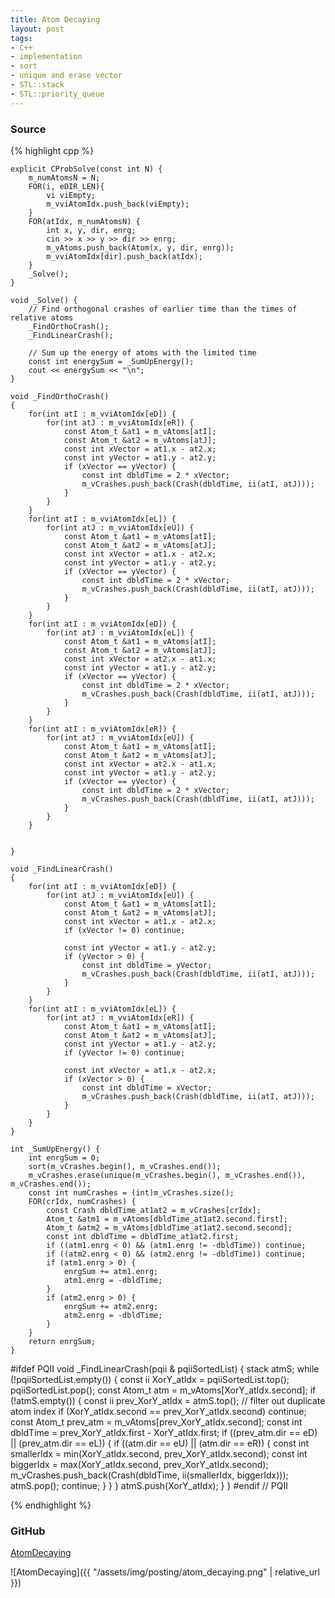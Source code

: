 ```yaml
---
title: Atom Decaying
layout: post
tags:
- C++
- implementation
- sort
- unique and erase vector
- STL::stack
- STL::priority_queue
---
```


### Source

{% highlight cpp %}

	explicit CProbSolve(const int N) {
		m_numAtomsN = N;
		FOR(i, eDIR_LEN){
			vi viEmpty;
			m_vviAtomIdx.push_back(viEmpty);
		}
		FOR(atIdx, m_numAtomsN) {
			int x, y, dir, enrg;
			cin >> x >> y >> dir >> enrg;
			m_vAtoms.push_back(Atom(x, y, dir, enrg));
			m_vviAtomIdx[dir].push_back(atIdx);
		}
		_Solve();
	}

	void _Solve() {
		// Find orthogonal crashes of earlier time than the times of relative atoms
		_FindOrthoCrash();
		_FindLinearCrash();

		// Sum up the energy of atoms with the limited time
		const int energySum = _SumUpEnergy();
		cout << energySum << "\n";
	}

	void _FindOrthoCrash()
	{
		for(int atI : m_vviAtomIdx[eD]) {
			for(int atJ : m_vviAtomIdx[eR]) {
				const Atom_t &at1 = m_vAtoms[atI];
				const Atom_t &at2 = m_vAtoms[atJ];
				const int xVector = at1.x - at2.x;
				const int yVector = at1.y - at2.y;
				if (xVector == yVector) {
					const int dbldTime = 2 * xVector;
					m_vCrashes.push_back(Crash(dbldTime, ii(atI, atJ)));
				}
			}
		}
		for(int atI : m_vviAtomIdx[eL]) {
			for(int atJ : m_vviAtomIdx[eU]) {
				const Atom_t &at1 = m_vAtoms[atI];
				const Atom_t &at2 = m_vAtoms[atJ];
				const int xVector = at1.x - at2.x;
				const int yVector = at1.y - at2.y;
				if (xVector == yVector) {
					const int dbldTime = 2 * xVector;
					m_vCrashes.push_back(Crash(dbldTime, ii(atI, atJ)));
				}
			}
		}
		for(int atI : m_vviAtomIdx[eD]) {
			for(int atJ : m_vviAtomIdx[eL]) {
				const Atom_t &at1 = m_vAtoms[atI];
				const Atom_t &at2 = m_vAtoms[atJ];
				const int xVector = at2.x - at1.x;
				const int yVector = at1.y - at2.y;
				if (xVector == yVector) {
					const int dbldTime = 2 * xVector;
					m_vCrashes.push_back(Crash(dbldTime, ii(atI, atJ)));
				}
			}
		}
		for(int atI : m_vviAtomIdx[eR]) {
			for(int atJ : m_vviAtomIdx[eU]) {
				const Atom_t &at1 = m_vAtoms[atI];
				const Atom_t &at2 = m_vAtoms[atJ];
				const int xVector = at2.x - at1.x;
				const int yVector = at1.y - at2.y;
				if (xVector == yVector) {
					const int dbldTime = 2 * xVector;
					m_vCrashes.push_back(Crash(dbldTime, ii(atI, atJ)));
				}
			}
		}


	}

	void _FindLinearCrash()
	{
		for(int atI : m_vviAtomIdx[eD]) {
			for(int atJ : m_vviAtomIdx[eU]) {
				const Atom_t &at1 = m_vAtoms[atI];
				const Atom_t &at2 = m_vAtoms[atJ];
				const int xVector = at1.x - at2.x;
				if (xVector != 0) continue;
		
				const int yVector = at1.y - at2.y;
				if (yVector > 0) {
					const int dbldTime = yVector;
					m_vCrashes.push_back(Crash(dbldTime, ii(atI, atJ)));
				}
			}
		}
		for(int atI : m_vviAtomIdx[eL]) {
			for(int atJ : m_vviAtomIdx[eR]) {
				const Atom_t &at1 = m_vAtoms[atI];
				const Atom_t &at2 = m_vAtoms[atJ];
				const int yVector = at1.y - at2.y;
				if (yVector != 0) continue;

				const int xVector = at1.x - at2.x;
				if (xVector > 0) {
					const int dbldTime = xVector;
					m_vCrashes.push_back(Crash(dbldTime, ii(atI, atJ)));
				}
			}
		}
	}

	int _SumUpEnergy() {
		int enrgSum = 0;
		sort(m_vCrashes.begin(), m_vCrashes.end());
		m_vCrashes.erase(unique(m_vCrashes.begin(), m_vCrashes.end()), m_vCrashes.end());
		const int numCrashes = (int)m_vCrashes.size();
		FOR(crIdx, numCrashes) {
			const Crash dbldTime_at1at2 = m_vCrashes[crIdx];
			Atom_t &atm1 = m_vAtoms[dbldTime_at1at2.second.first];
			Atom_t &atm2 = m_vAtoms[dbldTime_at1at2.second.second];
			const int dbldTime = dbldTime_at1at2.first;
			if ((atm1.enrg < 0) && (atm1.enrg != -dbldTime)) continue;
			if ((atm2.enrg < 0) && (atm2.enrg != -dbldTime)) continue;
			if (atm1.enrg > 0) {
				enrgSum += atm1.enrg;
				atm1.enrg = -dbldTime;
			}
			if (atm2.enrg > 0) {
				enrgSum += atm2.enrg;
				atm2.enrg = -dbldTime;
			}
		}
		return enrgSum;
	}

#ifdef PQII
	void _FindLinearCrash(pqii & pqiiSortedList)
	{
		stack<ii> atmS;
		while (!pqiiSortedList.empty()) {
			const ii XorY_atIdx = pqiiSortedList.top(); pqiiSortedList.pop();
			const Atom_t atm = m_vAtoms[XorY_atIdx.second];
			if (!atmS.empty()) {
				const ii prev_XorY_atIdx = atmS.top();
				// filter out duplicate atom index
				if (XorY_atIdx.second == prev_XorY_atIdx.second) continue;
				const Atom_t prev_atm = m_vAtoms[prev_XorY_atIdx.second];
				const int dbldTime = prev_XorY_atIdx.first - XorY_atIdx.first;
				if ((prev_atm.dir == eD) || (prev_atm.dir == eL)) {
					if ((atm.dir == eU) || (atm.dir == eR)) {
						const int smallerIdx = min(XorY_atIdx.second, prev_XorY_atIdx.second);
						const int biggerIdx = max(XorY_atIdx.second, prev_XorY_atIdx.second);
						m_vCrashes.push_back(Crash(dbldTime, ii(smallerIdx, biggerIdx)));
						atmS.pop();
						continue;
					}
				}
			}
			atmS.push(XorY_atIdx);
		}
	}
#endif // PQII

{% endhighlight %}

### GitHub

[AtomDecaying](https://github.com/coolwindjo/RefCodes/tree/master/AlgoGuruProject/Cpp/Done/AtomDecaying "AtomDecaying")

![AtomDecaying]({{ "/assets/img/posting/atom_decaying.png" | relative_url }})
